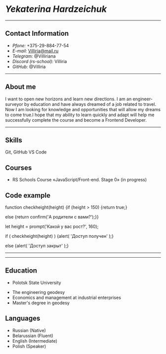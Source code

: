 # ***Yekaterina Hardzeichuk***
****
## Contact Information
+ *Pfone:* +375-29-884-77-54
+ *E-mail:* Villiria@mail.ru
+ *Telegram:* @Villiriana
+ *Discord (rs-school):* Villiria
+ *GitHub:* @Villiria
****
## About me
I want to open new horizons and learn new directions. I am an engineer-surveyor by education and have always dreamed of a job related to travel. Now I am looking for knowledge and opportunities that will allow my dreams to come true.I hope that my ability to learn quickly and adapt will help me successfully complete the course and become a Frontend Developer.
****
## Skills
Git, GitHub
VS Code
## Courses
+ RS Schools Course «JavaScript/Front-end. Stage 0» (in progress)
## Code example
function checkheight(height) 
{if (height > 150) {return true;} 

else {return confirm('А родители с вами?');}}

let height = prompt('Какой у вас рост?', 160);

if ( checkheight(height) ) {alert( 'Доступ получен' );} 

else {alert( 'Доступ закрыт' );}
****
****
## Education
+ Polotsk State University
- The engineering geodesy
- Economics and management at industrial enterprises
- Master's degree in geodesy
## Languages
+ Russian (Native)
+ Belarussian (Fluent)
+  English (Intermediate)
+ Polish (Speaker)
